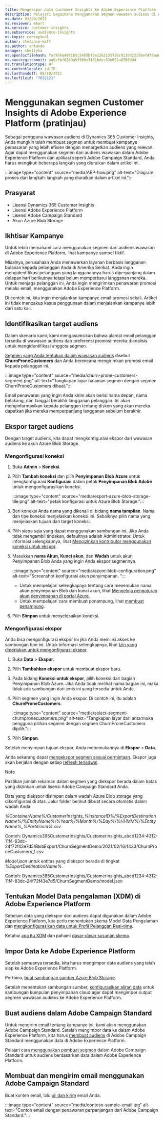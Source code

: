 ```yaml
---
title: Mengekspor data Customer Insights ke Adobe Experience Platform
description: Pelajari bagaimana menggunakan segmen wawasan audiens di Adobe Experience Platform.
ms.date: 03/29/2021
ms.reviewer: mhart
ms.service: customer-insights
ms.subservice: audience-insights
ms.topic: conceptual
author: stefanie-msft
ms.author: antando
manager: shellyha
ms.openlocfilehash: fac976a49b1b5c5485b75e1262135738c913bd2230be7df8aa0ec12c59734053
ms.sourcegitcommit: aa0cfbf6240a9f560e3131bdec63e051a8786dd4
ms.translationtype: HT
ms.contentlocale: id-ID
ms.lasthandoff: 08/10/2021
ms.locfileid: "7032121"
---
```

# <a name="use-customer-insights-segments-in-adobe-experience-platform-preview"></a>Menggunakan segmen Customer Insights di Adobe Experience Platform (pratinjau)

Sebagai pengguna wawasan audiens di Dynamics 365 Customer Insights, Anda mungkin telah membuat segmen untuk membuat kampanye pemasaran yang lebih efisien dengan menargetkan audiens yang relevan. Agar dapat menggunakan segmen dari audiens wawasan dalam Adobe Experience Platform dan aplikasi seperti Adobe Campaign Standard, Anda harus mengikuti beberapa langkah yang diuraikan dalam artikel ini.

:::image type="content" source="media/AEP-flow.png" alt-text="Diagram proses dari langkah-langkah yang diuraikan dalam artikel ini.":::

## <a name="prerequisites"></a>Prasyarat

-   Lisensi Dynamics 365 Customer Insights
-   Lisensi Adobe Experience Platform
-   Lisensi Adobe Campaign Standard
-   Akun Azure Blob Storage

## <a name="campaign-overview"></a>Ikhtisar Kampanye

Untuk lebih memahami cara menggunakan segmen dari audiens wawasan di Adobe Experience Platform, lihat kampanye sampel fiktif.

Misalnya, perusahaan Anda menawarkan layanan berbasis langganan bulanan kepada pelanggan Anda di Amerika Serikat. Anda ingin mengidentifikasi pelanggan yang langganannya harus diperpanjang dalam delapan hari berikutnya tetapi belum memperbarui langganan mereka. Untuk menjaga pelanggan ini, Anda ingin mengirimkan penawaran promosi melalui email, menggunakan Adobe Experience Platform.

Di contoh ini, kita ingin menjalankan kampanye email promosi sekali. Artikel ini tidak mencakup kasus penggunaan dalam menjalankan kampanye lebih dari satu kali.

## <a name="identify-your-target-audience"></a>Identifikasikan target audiens

Dalam skenario kami, kami mengasumsikan bahwa alamat email pelanggan tersedia di wawasan audiens dan preferensi promosi mereka dianalisis untuk mengidentifikasi anggota segmen.

[Segmen yang Anda tentukan dalam wawasan audiens](segments.md) disebut **ChurnProneCustomers** dan Anda berencana mengirimkan promosi email kepada pelanggan ini.

:::image type="content" source="media/churn-prone-customers-segment.png" alt-text="Tangkapan layar halaman segmen dengan segmen ChurnProneCustomers dibuat.":::

Email penawaran yang ingin Anda kirim akan berisi nama depan, nama belakang, dan tanggal berakhir langganan pelanggan. Ini akan menginformasikan kepada pelanggan tentang diskon yang akan mereka dapatkan jika mereka memperpanjang langganan sebelum berakhir.

## <a name="export-your-target-audience"></a>Ekspor target audiens

Dengan target audiens, kita dapat mengkonfigurasi ekspor dari wawasan audiens ke akun Azure Blob Storage.

### <a name="configure-a-connection"></a>Mengonfigurasi koneksi

1. Buka **Admin** > **Koneksi**.

1. Pilih **Tambah koneksi** dan pilih **Penyimpanan Blob Azure** untuk mengkonfigurasi **Konfigurasi** dalam petak **Penyimpanan Blob Adobe** untuk mengonfigurasikan koneksi.

   :::image type="content" source="media/export-azure-blob-storage-tile.png" alt-text="petak konfigurasi untuk Azure Blob Storage."::: 

1. Beri koneksi Anda nama yang dikenali di bidang **nama tampilan**. Nama dan tipe koneksi menjelaskan koneksi ini. Sebaiknya pilih nama yang menjelaskan tujuan dan target koneksi.

1. Pilih siapa saja yang dapat menggunakan sambungan ini. Jika Anda tidak mengambil tindakan, defaultnya adalah Administrator. Untuk informasi selengkapnya, lihat [Mengizinkan kontributor menggunakan koneksi untuk ekspor](connections.md#allow-contributors-to-use-a-connection-for-exports).

1. Masukkan **nama Akun**, **Kunci akun**, dan **Wadah** untuk akun Penyimpanan Blob Anda yang ingin Anda ekspor segmennya.  
      
   :::image type="content" source="media/azure-blob-configuration.png" alt-text="Screenshot konfigurasi akun penyimpanan. "::: 
   
    - Untuk mempelajari selengkapnya tentang cara menemukan nama akun penyimpanan Blob dan kunci akun, lihat [Mengelola pengaturan akun penyimpanan di portal Azure](/azure/storage/common/storage-account-manage).
    - Untuk mempelajari cara membuat penampung, lihat [membuat penampung](/azure/storage/blobs/storage-quickstart-blobs-portal#create-a-container).

1. Pilih **Simpan** untuk menyelesaikan koneksi. 

### <a name="configure-an-export"></a>Mengonfigurasi ekspor

Anda bisa mengonfigurasi ekspor ini jika Anda memiliki akses ke sambungan tipe ini. Untuk informasi selengkapnya, lihat [Izin yang diperlukan untuk mengonfigurasi ekspor](export-destinations.md#set-up-a-new-export).

1. Buka **Data** > **Ekspor**.

1. Pilih **Tambahkan ekspor** untuk membuat ekspor baru.

1. Pada bidang **Koneksi untuk ekspor**, pilih koneksi dari bagian Penyimpanan Blob Azure. Jika Anda tidak melihat nama bagian ini, maka tidak ada sambungan dari jenis ini yang tersedia untuk Anda.

1. Pilih segmen yang ingin Anda ekspor. Di contoh ini, itu adalah **ChurnProneCustomers**.

   :::image type="content" source="media/select-segment-churnpronecustomers.png" alt-text="Tangkapan layar dari antarmuka pengguna pilihan segmen dengan segmen ChurnProneCustomers dipilih.":::

1. Pilih **Simpan**.

Setelah menyimpan tujuan ekspor, Anda menemukannya di **Ekspor** > **Data**.

Anda sekarang dapat [mengekspor segmen sesuai permintaan](export-destinations.md#run-exports-on-demand). Ekspor juga akan berjalan dengan setiap [refresh terjadwal](system.md).

> [!NOTE]
> Pastikan jumlah rekaman dalam segmen yang diekspor berada dalam batas yang diizinkan untuk lisensi Adobe Campaign Standard Anda.

Data yang diekspor disimpan dalam wadah Azure Blob storage yang dikonfigurasi di atas. Jalur folder berikut dibuat secara otomatis dalam wadah Anda:

*%ContainerName%/CustomerInsights_%instanceID%/%ExportDestinationName%/%EntityName%/%Year%/%Month%/%Day%/%HHMM%/%EntityName%_%PartitionId%.csv*

Contoh: Dynamics365CustomerInsights/CustomerInsights_abcd1234-4312-11f4-93dc-24f72f43e7d5/BlobExport/ChurnSegmentDemo/2021/02/16/1433/ChurnProneCustomers_1.csv

*Model.json* untuk entitas yang diekspor berada di tingkat *%ExportDestinationName%*.

Contoh: Dynamics365CustomerInsights/CustomerInsights_abcd1234-4312-11f4-93dc-24f72f43e7d5/ChurnSegmentDemo/model.json

## <a name="define-experience-data-model-xdm-in-adobe-experience-platform"></a>Tentukan Model Data pengalaman (XDM) di Adobe Experience Platform

Sebelum data yang diekspor dari audiens dapat digunakan dalam Adobe Experience Platform, kita perlu menentukan skema Model Data Pengalaman dan [mengkonfigurasikan data untuk Profil Pelanggan Real-time](https://experienceleague.adobe.com/docs/experience-platform/profile/tutorials/dataset-configuration.html#tutorials).

Ketahui [apa itu XDM](https://experienceleague.adobe.com/docs/experience-platform/xdm/home.html) dan pahami [dasar-dasar susunan skema](https://experienceleague.adobe.com/docs/experience-platform/xdm/schema/composition.html#schema).

## <a name="import-data-into-adobe-experience-platform"></a>Impor Data ke Adobe Experience Platform

Setelah semuanya tersedia, kita harus mengimpor data audiens yang telah siap ke Adobe Experience Platform.

Pertama, [buat sambungan sumber Azure Blob Storage](https://experienceleague.adobe.com/docs/experience-platform/sources/ui-tutorials/create/cloud-storage/blob.html#getting-started).    

Setelah menentukan sambungan sumber, [konfigurasikan aliran data](https://experienceleague.adobe.com/docs/experience-platform/sources/ui-tutorials/dataflow/cloud-storage.html#ui-tutorials) untuk sambungan kumpulan penyimpanan cloud agar dapat mengimpor output segmen wawasan audiens ke Adobe Experience Platform.

## <a name="create-an-audience-in-adobe-campaign-standard"></a>Buat audiens dalam Adobe Campaign Standard

Untuk mengirim email tentang kampanye ini, kami akan menggunakan Adobe Campaign Standard. Setelah mengimpor data ke dalam Adobe Experience Platform, kita harus [membuat audiens](https://experienceleague.adobe.com/docs/campaign-standard/using/profiles-and-audiences/get-started-profiles-and-audiences.html#permission) di Adobe Campaign Standard menggunakan data di Adobe Experience Platform.


Pelajari cara [menggunakan pembuat segmen](https://experienceleague.adobe.com/docs/campaign-standard/using/integrating-with-adobe-cloud/adobe-experience-platform/audience-destinations/aep-using-segment-builder.html) dalam Adobe Campaign Standard untuk audiens berdasarkan data dalam Adobe Experience Platform.

## <a name="create-and-send-the-email-using-adobe-campaign-standard"></a>Membuat dan mengirim email menggunakan Adobe Campaign Standard

Buat konten email, lalu [uji dan kirim](https://experienceleague.adobe.com/docs/campaign-standard/using/testing-and-sending/get-started-sending-messages.html#preparing-and-testing-messages) email Anda.

:::image type="content" source="media/contoso-sample-email.jpg" alt-text="Contoh email dengan penawaran perpanjangan dari Adobe Campaign Standard.":::

